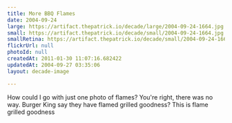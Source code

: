 ```yaml
---
title: More BBQ Flames
date: 2004-09-24
large: https://artifact.thepatrick.io/decade/large/2004-09-24-1664.jpg
small: https://artifact.thepatrick.io/decade/small/2004-09-24-1664.jpg
smallRetina: https://artifact.thepatrick.io/decade/small/2004-09-24-1664@2x.jpg
flickrUrl: null
photoId: null
createdAt: 2011-01-30 11:07:16.682422
updatedAt: 2004-09-27 03:35:06
layout: decade-image

---
```

How could I go with just one photo of flames? You're right, there was no way. Burger King say they have flamed grilled goodness? This is flame grilled goodness
